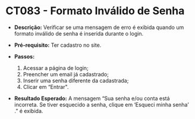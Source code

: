 # CT083 - Formato Inválido de Senha

- **Descrição:** Verificar se uma mensagem de erro é exibida quando um formato inválido de senha é inserida durante o login.

- **Pré-requisito:** Ter cadastro no site.
- **Passos:**
    1.  Acessar a página de login;
    2. Preencher um email já cadastrado;
    3. Inserir uma senha diferente da cadastrada;
    4. Clicar em “Entrar".
    
- **Resultado Esperado:** A mensagem “Sua senha e/ou conta está incorreta. Se tiver esquecido a senha, clique em ‘Esqueci minha senha’ .” é exibida.